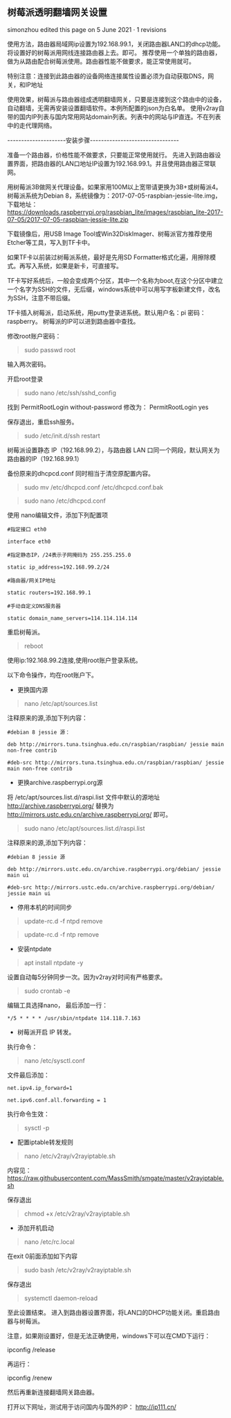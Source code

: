 ## 树莓派透明翻墙网关设置
simonzhou edited this page on 5 June 2021 · 1 revisions

使用方法，路由器局域网ip设置为192.168.99.1，关闭路由器LAN口的dhcp功能。将设置好的树莓派用网线连接路由器上去。即可。 推荐使用一个单独的路由器，做为从路由配合树莓派使用。路由器性能不做要求，能正常使用就可。

特别注意：连接到此路由器的设备网络连接属性设置必须为自动获取DNS，网关，和IP地址

使用效果，树莓派与路由器组成透明翻墙网关，只要是连接到这个路由中的设备，自动翻墙，无需再安装设置翻墙软件。本例所配置的json为白名单。 使用v2ray自带的国内IP列表与国内常用网站domain列表。列表中的网站与IP直连。不在列表中的走代理网络。

---------------------安装步骤--------------------------------

准备一个路由器，价格性能不做要求，只要能正常使用就行。 先进入到路由器设置界面，把路由器的LAN口地址IP设置为192.168.99.1。并且使用路由器正常联网。

用树莓派3B做网关代理设备。如果家用100M以上宽带请更换为3B+或树莓派4。树莓派系统为Debian 8，系统镜像为：2017-07-05-raspbian-jessie-lite.img，下载地址：https://downloads.raspberrypi.org/raspbian_lite/images/raspbian_lite-2017-07-05/2017-07-05-raspbian-jessie-lite.zip

下载镜像后，用USB Image Tool或Win32DiskImager、树莓派官方推荐使用Etcher等工具，写入到TF卡中。

如果TF卡以前装过树莓派系统，最好是先用SD Formatter格式化遍，用擦除模式。再写入系统，如果是新卡，可直接写。

TF卡写好系统后，一般会变成两个分区，其中一个名称为boot,在这个分区中建立一个名字为SSH的文件，无后缀，windows系统中可以用写字板新建文件，改名为SSH，注意不带后缀。

TF卡插入树莓派，启动系统，用putty登录进系统。默认用户名：pi 密码：raspberry。 树莓派的IP可以进到路由器中查找。 

修改root账户密码：

> sudo passwd root

输入两次密码。

开启root登录

> sudo nano /etc/ssh/sshd_config

找到 PermitRootLogin without-password 修改为： PermitRootLogin yes

保存退出，重启ssh服务。

> sudo /etc/init.d/ssh restart

树莓派设置静态 IP（192.168.99.2），与路由器 LAN 口同一个网段，默认网关为路由器的IP（192.168.99.1）

备份原来的dhcpcd.conf 同时相当于清空原配置内容。

> sudo mv /etc/dhcpcd.conf /etc/dhcpcd.conf.bak

> sudo nano /etc/dhcpcd.conf 

使用 nano编辑文件，添加下列配置项

    #指定接口 eth0

    interface eth0

    #指定静态IP，/24表示子网掩码为 255.255.255.0

    static ip_address=192.168.99.2/24

    #路由器/网关IP地址

    static routers=192.168.99.1

    #手动自定义DNS服务器

    static domain_name_servers=114.114.114.114

重启树莓派。

> reboot

使用ip:192.168.99.2连接,使用root账户登录系统。

以下命令操作，均在root账户下。

- 更换国内源

> nano /etc/apt/sources.list

注释原来的源,添加下列内容：

    #debian 8 jessie 源：

    deb http://mirrors.tuna.tsinghua.edu.cn/raspbian/raspbian/ jessie main non-free contrib

    #deb-src http://mirrors.tuna.tsinghua.edu.cn/raspbian/raspbian/ jessie main non-free contrib

- 更换archive.raspberrypi.org源

将 /etc/apt/sources.list.d/raspi.list 文件中默认的源地址 http://archive.raspberrypi.org/ 替换为 http://mirrors.ustc.edu.cn/archive.raspberrypi.org/ 即可。

> sudo nano /etc/apt/sources.list.d/raspi.list

注释原来的源,添加下列内容：

    #debian 8 jessie 源

    deb http://mirrors.ustc.edu.cn/archive.raspberrypi.org/debian/ jessie main ui

    #deb-src http://mirrors.ustc.edu.cn/archive.raspberrypi.org/debian/ jessie main ui

- 停用本机的时间同步

> update-rc.d -f ntpd remove

> update-rc.d -f ntp remove

- 安装ntpdate

> apt install ntpdate -y

设置自动每5分钟同步一次。因为v2ray对时间有严格要求。

> sudo crontab -e

编辑工具选择nano， 最后添加一行：

    */5 * * * * /usr/sbin/ntpdate 114.118.7.163

- 树莓派开启 IP 转发。 

执行命令：

> nano /etc/sysctl.conf

文件最后添加：

    net.ipv4.ip_forward=1

    net.ipv6.conf.all.forwarding = 1

执行命令生效： 

> sysctl -p

- 配置iptable转发规则

> nano /etc/v2ray/v2rayiptable.sh

内容见： https://raw.githubusercontent.com/MassSmith/smgate/master/v2rayiptable.sh

保存退出

> chmod +x /etc/v2ray/v2rayiptable.sh

- 添加开机启动

> nano /etc/rc.local

在exit 0前面添加如下内容

> sudo bash /etc/v2ray/v2rayiptable.sh

保存退出

> systemctl daemon-reload

至此设置结束。 进入到路由器设置界面，将LAN口的DHCP功能关闭。重启路由器与树莓派。

注意，如果刚设置好，但是无法正确使用，windows下可以在CMD下运行：

ipconfig /release

再运行：

ipconfig /renew

然后再重新连接翻墙网关路由器。

打开以下网址，测试用于访问国内与国外的IP： http://ip111.cn/

